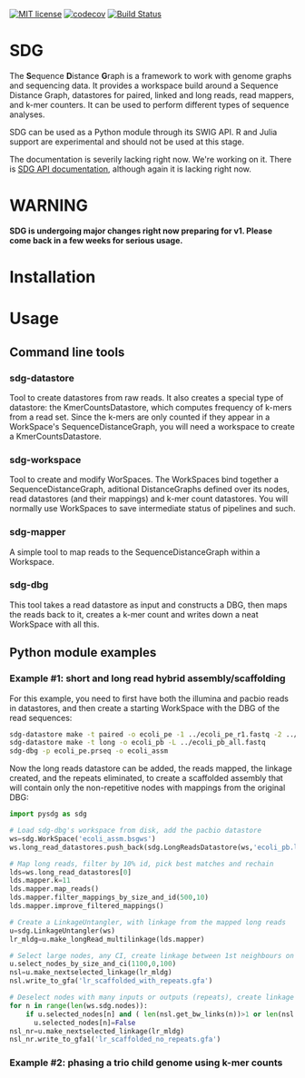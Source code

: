 

[![MIT license](https://img.shields.io/badge/license-MIT-green.svg)](https://github.com/bioinfologics/bsg/blob/master/LICENSE)
[![codecov](https://codecov.io/gh/bioinfologics/bsg/branch/master/graph/badge.svg)](https://codecov.io/gh/bioinfologics/sdg)
[![Build Status](https://travis-ci.org/bioinfologics/sdg.svg?branch=master)](https://travis-ci.org/bioinfologics/sdg)


# SDG
The **S**equence **D**istance **G**raph is a framework to work with genome graphs and sequencing data. It provides a workspace build around a Sequence Distance Graph, datastores for paired, linked and long reads, read mappers, and k-mer counters. It can be used to perform different types of sequence analyses.

SDG can be used as a Python module through its SWIG API. R and Julia support are experimental and should not be used at this stage.

The documentation is severily lacking right now. We're working on it. There is [SDG API documentation](https://bioinfologics.github.io/sdg/), although again it is lacking right now.

# WARNING

**SDG is undergoing major changes right now preparing for v1. Please come back in a few weeks for serious usage.**

# Installation



# Usage



## Command line tools

### sdg-datastore

Tool to create datastores from raw reads. It also creates a special type of datastore: the KmerCountsDatastore, which computes frequency of k-mers from a read set. Since the k-mers are only counted if they appear in a WorkSpace's SequenceDistanceGraph, you will need a workspace to create a KmerCountsDatastore.

### sdg-workspace

Tool to create and modify WorSpaces. The WorkSpaces bind together a SequenceDistanceGraph, aditional DistanceGraphs defined over its nodes, read datastores (and their mappings) and k-mer count datastores. You will normally use WorkSpaces to save intermediate status of pipelines and such.

### sdg-mapper

A simple tool to map reads to the SequenceDistanceGraph within a Workspace.

### sdg-dbg

This tool takes a read datastore as input and constructs a DBG, then maps the reads back to it, creates a k-mer count and writes down a neat WorkSpace with all this.



## Python module examples

### Example #1: short and long read hybrid assembly/scaffolding

For this example, you need to first have both the illumina and pacbio reads in datastores, and then create a starting WorkSpace with the DBG of the read sequences:

```bash
sdg-datastore make -t paired -o ecoli_pe -1 ../ecoli_pe_r1.fastq -2 ../ecoli_pe_r2.fastq -s 301
sdg-datastore make -t long -o ecoli_pb -L ../ecoli_pb_all.fastq
sdg-dbg -p ecoli_pe.prseq -o ecoli_assm
```

Now the long reads datastore can be added, the reads mapped, the linkage created, and the repeats eliminated, to create a scaffolded assembly that will contain only the non-repetitive nodes with mappings from the original DBG:

```python
import pysdg as sdg

# Load sdg-dbg's workspace from disk, add the pacbio datastore
ws=sdg.WorkSpace('ecoli_assm.bsgws')
ws.long_read_datastores.push_back(sdg.LongReadsDatastore(ws,'ecoli_pb.loseq'))

# Map long reads, filter by 10% id, pick best matches and rechain
lds=ws.long_read_datastores[0]
lds.mapper.k=11
lds.mapper.map_reads()
lds.mapper.filter_mappings_by_size_and_id(500,10)
lds.mapper.improve_filtered_mappings()

# Create a LinkageUntangler, with linkage from the mapped long reads
u=sdg.LinkageUntangler(ws)
lr_mldg=u.make_longRead_multilinkage(lds.mapper)

# Select large nodes, any CI, create linkage between 1st neighbours on selection
u.select_nodes_by_size_and_ci(1100,0,100)
nsl=u.make_nextselected_linkage(lr_mldg)
nsl.write_to_gfa('lr_scaffolded_with_repeats.gfa')

# Deselect nodes with many inputs or outputs (repeats), create linkage with no repeats
for n in range(len(ws.sdg.nodes)):
    if u.selected_nodes[n] and ( len(nsl.get_bw_links(n))>1 or len(nsl.get_fw_links(n))>1):
      u.selected_nodes[n]=False
nsl_nr=u.make_nextselected_linkage(lr_mldg)
nsl_nr.write_to_gfa1('lr_scaffolded_no_repeats.gfa')
```


### Example #2: phasing a trio child genome using k-mer counts

